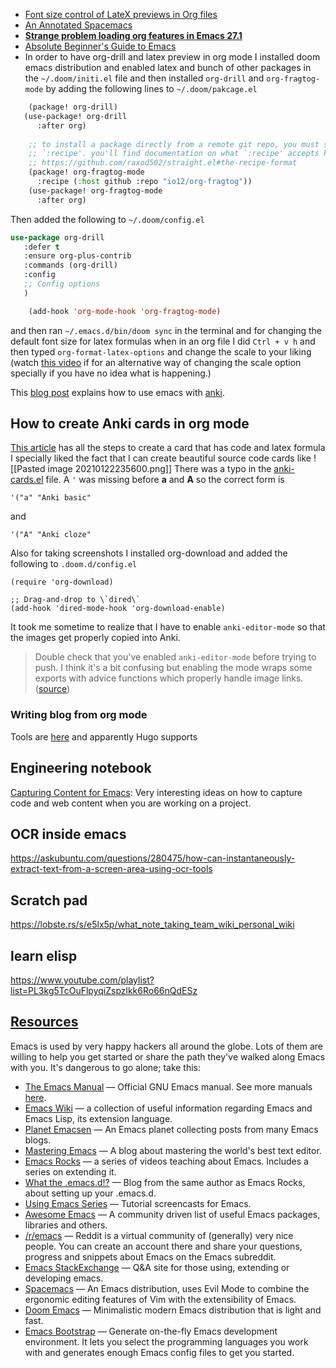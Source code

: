 - [Font size control of LateX previews in Org files](https://emacs.stackexchange.com/questions/19880/font-size-control-of-latex-previews-in-org-files)
- [An Annotated Spacemacs](https://out-of-cheese-error.netlify.app/spacemacs-config "Permalink to An Annotated Spacemacs")
- [**Strange problem loading org features in Emacs 27.1**](https://orgmode.org/list/CAJ51EToGbas5EfN03C-bd-Ws46X-ED37mMU3tdbuLh41f9N1hQ@mail.gmail.com/T/)
- [Absolute Beginner's Guide to Emacs](http://www.jesshamrick.com/2012/09/10/absolute-beginners-guide-to-emacs/)
- In order to have org-drill and latex preview in org mode I installed doom emacs distribution and enabled latex and bunch of other packages in the `~/.doom/initi.el` file and then installed `org-drill` and `org-fragtog-mode` by adding the following lines to `~/.doom/pakcage.el`
```lisp
    (package! org-drill)
   (use-package! org-drill
      :after org)
     
    ;; to install a package directly from a remote git repo, you must specify a
    ;; `:recipe'. you'll find documentation on what `:recipe' accepts here:
    ;; https://github.com/raxod502/straight.el#the-recipe-format
    (package! org-fragtog-mode
      :recipe (:host github :repo "io12/org-fragtog"))
    (use-package! org-fragtog-mode
      :after org)
```
Then added the following to `~/.doom/config.el`

```lisp
use-package org-drill
   :defer t
   :ensure org-plus-contrib
   :commands (org-drill)
   :config
   ;; Config options
   )

    (add-hook 'org-mode-hook 'org-fragtog-mode)
```
and then ran `~/.emacs.d/bin/doom sync` in the terminal and for changing the default font size for latex formulas when in an org file I did `Ctrl + v h` and then typed `org-format-latex-options` and change the scale to your liking (watch [this video](https://sachachua.com/blog/2014/04/emacs-basics-customizing-emacs/) if for an alternative way of changing the scale option specially if you have no idea what is happening.)

This [blog post](https://rgoswami.me/posts/anki-decks-orgmode/) explains how to use emacs with [anki](https://apps.ankiweb.net/).


## How to create Anki cards in org mode
[This article](https://yiufung.net/post/anki-org/) has all the steps to create a card that has code and latex formula I specially liked the fact that I can create beautiful source code cards like
![[Pasted image 20210122235600.png]]
There was a typo in the [anki-cards.el](https://yiufung.net/ox-hugo/anki-cards.el) file.  A ` ' ` was missing before **a** and **A** so the correct form is 

```emacs-lisp
'("a" "Anki basic"
```
and 
```emacs-lisp
'("A" "Anki cloze"
```

Also for taking screenshots I installed org-download and added the following to `.doom.d/config.el`

```emacs-lisp
(require 'org-download)

;; Drag-and-drop to \`dired\`
(add-hook 'dired-mode-hook 'org-download-enable)
```

It took me sometime to realize that I have to enable `anki-editor-mode` so that the images get properly copied into Anki.

>Double check that you've enabled `anki-editor-mode` before trying to push. I think it's a bit confusing but enabling the mode wraps some exports with advice functions which properly handle image links. ([source](https://github.com/louietan/anki-editor/issues/30))

### Writing blog from org mode
Tools are [here](https://orgmode.org/worg/org-blog-wiki.html) and apparently Hugo supports 

## Engineering notebook
[Capturing Content for Emacs](http://howardism.org/Technical/Emacs/capturing-content.html): Very interesting ideas on how to capture code and web content when you are working on a project.	

## OCR inside emacs
https://askubuntu.com/questions/280475/how-can-instantaneously-extract-text-from-a-screen-area-using-ocr-tools

## Scratch pad
https://lobste.rs/s/e5lx5p/what_note_taking_team_wiki_personal_wiki

## learn elisp
https://www.youtube.com/playlist?list=PL3kg5TcOuFlpyqiZspzlkk6Ro66nQdESz

## [Resources](https://emacs.sexy/#resources)

Emacs is used by very happy hackers all around the globe. Lots of them are willing to help you get started or share the path they've walked along Emacs with you. It's dangerous to go alone; take this:

-   [The Emacs Manual](http://www.gnu.org/software/emacs/manual/html_node/emacs/index.html "The Emacs Manual") — Official GNU Emacs manual. See more manuals [here](http://www.gnu.org/software/emacs/manual/).
-   [Emacs Wiki](http://www.emacswiki.org/ "EmacsWiki") — a collection of useful information regarding Emacs and Emacs Lisp, its extension language.
-   [Planet Emacsen](https://planet.emacslife.com/ "Planet Emacsen") — An Emacs planet collecting posts from many Emacs blogs.
-   [Mastering Emacs](http://www.masteringemacs.org/ "Mastering
    Emacs") — A blog about mastering the world's best text editor.
-   [Emacs Rocks](http://emacsrocks.com/ "Emacs Rocks") — a series of videos teaching about Emacs. Includes a series on extending it.
-   [What the .emacs.d!?](http://whattheemacsd.com/ "What the
    .emacs.d!?") — Blog from the same author as Emacs Rocks, about setting up your .emacs.d.
-   [Using Emacs Series](https://cestlaz.github.io/stories/emacs/ "Using Emacs Series") — Tutorial screencasts for Emacs.
-   [Awesome Emacs](https://github.com/emacs-tw/awesome-emacs "Awesome Emacs") — A community driven list of useful Emacs packages, libraries and others.
-   [/r/emacs](http://reddit.com/r/emacs "Emacs Subreddit") — Reddit is a virtual community of (generally) very nice people. You can create an account there and share your questions, progress and snippets about Emacs on the Emacs subreddit.
-   [Emacs StackExchange](http://emacs.stackexchange.com/ "Emacs Stackexchange") — Q&A site for those using, extending or developing emacs.
-   [Spacemacs](https://github.com/syl20bnr/spacemacs#introduction) — An Emacs distribution, uses Evil Mode to combine the ergonomic editing features of Vim with the extensibility of Emacs.
-   [Doom Emacs](https://github.com/hlissner/doom-emacs) — Minimalistic modern Emacs distribution that is light and fast.
-   [Emacs Bootstrap](http://www.emacs-bootstrap.com/) — Generate on-the-fly Emacs development environment. It lets you select the programming languages you work with and generates enough Emacs config files to get you started.